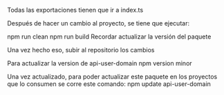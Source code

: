 Todas las exportaciones tienen que ir a index.ts

Después de hacer un cambio al proyecto, se tiene que ejecutar:

npm run clean
npm run build
Recordar actualizar la versión del paquete

Una vez hecho eso, subir al repositorio los cambios

Para actualizar la version de api-user-domain
npm version minor



Una vez actualizado, para poder actualizar este paquete en los proyectos que lo consumen se corre este comando:
npm update api-user-domain